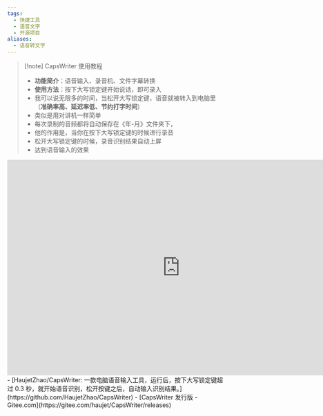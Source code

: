 ```yaml
---
tags:
  - 快捷工具
  - 语音文字
  - 开源项目
aliases:
  - 语音转文字
---
```

> [!note] CapsWriter 使用教程
> - **功能简介**：语音输入、录音机、文件字幕转换
> - **使用方法**：按下大写锁定键开始说话，即可录入
> - 我可以说无限多的时间，当松开大写锁定键，语音就被转入到电脑里（**准确率高、延迟率低、节约打字时间**）
> - 类似是用对讲机一样简单
> - 每次录制的音频都将自动保存在《年-月》文件夹下，
> - 他的作用是，当你在按下大写锁定键的时候进行录音
> - 松开大写锁定键的时候，录音识别结果自动上屏
> - 达到语音输入的效果


<iframe src="http://player.bilibili.com/player.html?isOutside=true&aid=623379019&bvid=BV1tt4y1d75s&cid=1399238093&p=1" scrolling="no" border="0" frameborder="no" framespacing="0" allowfullscreen="true" width=800 Height = 500></iframe>
- [HaujetZhao/CapsWriter: 一款电脑语音输入工具，运行后，按下大写锁定键超过 0.3 秒，就开始语音识别，松开按键之后，自动输入识别结果。](https://github.com/HaujetZhao/CapsWriter)
- [CapsWriter 发行版 - Gitee.com](https://gitee.com/haujet/CapsWriter/releases)
